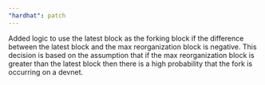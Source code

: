 ```yaml
---
"hardhat": patch
---
```

Added logic to use the latest block as the forking block if the difference between the latest block and the max reorganization block is negative.
This decision is based on the assumption that if the max reorganization block is greater than the latest block then there is a high probability that the fork is occurring on a devnet.
